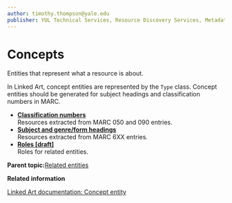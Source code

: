 ```yaml
---
author: timothy.thompson@yale.edu
publisher: YUL Technical Services, Resource Discovery Services, Metadata Services Unit
---
```


# Concepts

Entities that represent what a resource is about.

In Linked Art, concept entities are represented by the `Type` class. Concept entities should be generated for subject headings and classification numbers in MARC.

-   **[Classification numbers](../tasks/concepts/classification_numbers.md)**  
Resources extracted from MARC 050 and 090 entries.
-   **[Subject and genre/form headings](../tasks/concepts/subject_headings.md)**  
Resources extracted from MARC 6XX entries.
-   **[Roles \[draft\]](../tasks/concepts/roles.md)**  
Roles for related entities.

**Parent topic:**[Related entities](../tasks/related_entities.md)

**Related information**  


[Linked Art documentation: Concept entity](https://linked.art/api/1.0/shared/type/)

